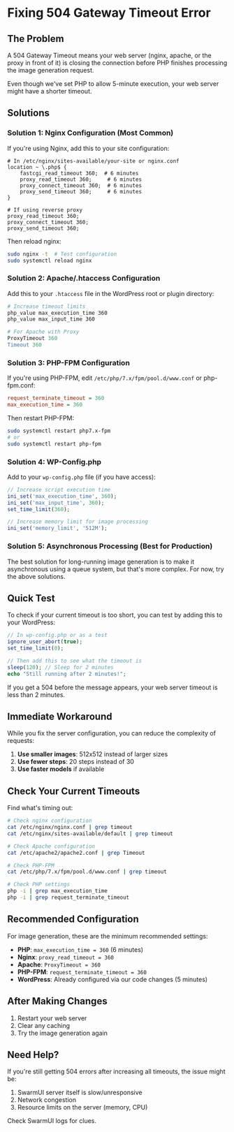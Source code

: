 # Fixing 504 Gateway Timeout Error

## The Problem

A 504 Gateway Timeout means your web server (nginx, apache, or the proxy in front of it) is closing the connection before PHP finishes processing the image generation request.

Even though we've set PHP to allow 5-minute execution, your web server might have a shorter timeout.

## Solutions

### Solution 1: Nginx Configuration (Most Common)

If you're using Nginx, add this to your site configuration:

```nginx
# In /etc/nginx/sites-available/your-site or nginx.conf
location ~ \.php$ {
    fastcgi_read_timeout 360;  # 6 minutes
    proxy_read_timeout 360;     # 6 minutes
    proxy_connect_timeout 360;  # 6 minutes
    proxy_send_timeout 360;     # 6 minutes
}

# If using reverse proxy
proxy_read_timeout 360;
proxy_connect_timeout 360;
proxy_send_timeout 360;
```

Then reload nginx:
```bash
sudo nginx -t  # Test configuration
sudo systemctl reload nginx
```

### Solution 2: Apache/.htaccess Configuration

Add this to your `.htaccess` file in the WordPress root or plugin directory:

```apache
# Increase timeout limits
php_value max_execution_time 360
php_value max_input_time 360

# For Apache with Proxy
ProxyTimeout 360
Timeout 360
```

### Solution 3: PHP-FPM Configuration

If you're using PHP-FPM, edit `/etc/php/7.x/fpm/pool.d/www.conf` or php-fpm.conf:

```ini
request_terminate_timeout = 360
max_execution_time = 360
```

Then restart PHP-FPM:
```bash
sudo systemctl restart php7.x-fpm
# or
sudo systemctl restart php-fpm
```

### Solution 4: WP-Config.php

Add to your `wp-config.php` file (if you have access):

```php
// Increase script execution time
ini_set('max_execution_time', 360);
ini_set('max_input_time', 360);
set_time_limit(360);

// Increase memory limit for image processing
ini_set('memory_limit', '512M');
```

### Solution 5: Asynchronous Processing (Best for Production)

The best solution for long-running image generation is to make it asynchronous using a queue system, but that's more complex. For now, try the above solutions.

## Quick Test

To check if your current timeout is too short, you can test by adding this to your WordPress:

```php
// In wp-config.php or as a test
ignore_user_abort(true);
set_time_limit(0);

// Then add this to see what the timeout is
sleep(120); // Sleep for 2 minutes
echo "Still running after 2 minutes!";
```

If you get a 504 before the message appears, your web server timeout is less than 2 minutes.

## Immediate Workaround

While you fix the server configuration, you can reduce the complexity of requests:

1. **Use smaller images**: 512x512 instead of larger sizes
2. **Use fewer steps**: 20 steps instead of 30
3. **Use faster models** if available

## Check Your Current Timeouts

Find what's timing out:

```bash
# Check nginx configuration
cat /etc/nginx/nginx.conf | grep timeout
cat /etc/nginx/sites-available/default | grep timeout

# Check Apache configuration  
cat /etc/apache2/apache2.conf | grep Timeout

# Check PHP-FPM
cat /etc/php/7.x/fpm/pool.d/www.conf | grep timeout

# Check PHP settings
php -i | grep max_execution_time
php -i | grep request_terminate_timeout
```

## Recommended Configuration

For image generation, these are the minimum recommended settings:

- **PHP**: `max_execution_time = 360` (6 minutes)
- **Nginx**: `proxy_read_timeout = 360`
- **Apache**: `ProxyTimeout = 360`
- **PHP-FPM**: `request_terminate_timeout = 360`
- **WordPress**: Already configured via our code changes (5 minutes)

## After Making Changes

1. Restart your web server
2. Clear any caching
3. Try the image generation again

## Need Help?

If you're still getting 504 errors after increasing all timeouts, the issue might be:
1. SwarmUI server itself is slow/unresponsive
2. Network congestion
3. Resource limits on the server (memory, CPU)

Check SwarmUI logs for clues.

